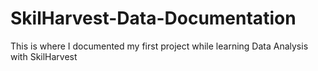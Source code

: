 # SkilHarvest-Data-Documentation
This is where I documented my first project while learning Data Analysis with SkilHarvest
